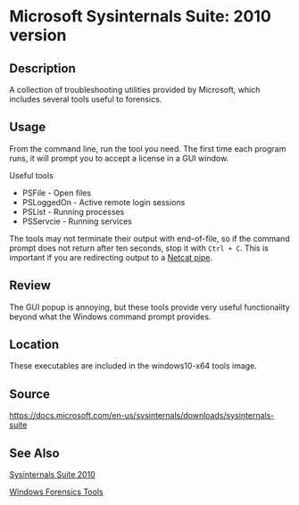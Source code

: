 # Microsoft Sysinternals Suite: 2010 version

## Description
A collection of troubleshooting utilities provided by Microsoft, which includes 
several tools useful to forensics.


## Usage
From the command line, run the tool you need.  The first time each program 
runs, it will prompt you to accept a license in a GUI window.

Useful tools
* PSFile - Open files
* PSLoggedOn - Active remote login sessions
* PSList - Running processes
* PSServcie - Running services

The tools may not terminate their output with end-of-file, so if the command 
prompt does not return after ten seconds, stop it with `Ctrl + C`.  This is 
important if you are redirecting output to a [Netcat pipe](../linux/netcat.md).


## Review
The GUI popup is annoying, but these tools provide very useful functionality 
beyond what the Windows command prompt provides.


## Location
These executables are included in the windows10-x64 tools image.


## Source
https://docs.microsoft.com/en-us/sysinternals/downloads/sysinternals-suite


## See Also
[Sysinternals Suite 2010](sysinternals-2010.md)


[Windows Forensics Tools](windows.md)
